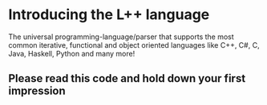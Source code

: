 # Introducing the L++ language

The universal programming-language/parser that supports the most common iterative, functional and object oriented languages like C++, C#, C, Java, Haskell, Python and many more! 

## Please read this code and hold down your first impression
